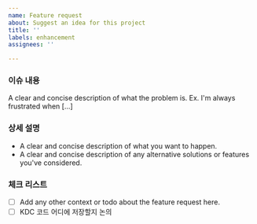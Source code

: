 ```yaml
---
name: Feature request
about: Suggest an idea for this project
title: ''
labels: enhancement
assignees: ''

---
```


### 이슈 내용
A clear and concise description of what the problem is. Ex. I'm always frustrated when [...]

### 상세 설명
- A clear and concise description of what you want to happen.
- A clear and concise description of any alternative solutions or features you've considered.

### 체크 리스트
- [ ]  Add any other context or todo about the feature request here.
- [ ]  KDC 코드 어디에 저장할지 논의
